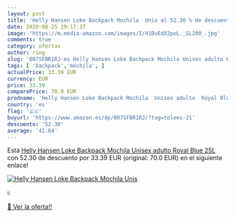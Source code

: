 ```yaml
---
layout: post
title: 'Helly Hansen Loke Backpack Mochila  Unis al 52.30 % de descuento'
date: 2020-08-25 19:17:37
image: 'https://m.media-amazon.com/images/I/41DuEdX2poL._SL200_.jpg'
comments: true
category: ofertas
author: ring
slug: 'B07SFBR1RJ-es Helly Hansen Loke Backpack Mochila Unisex adulto Royal...'
tags: [ 'backpack','mochila', ]
actualPrice: 33.39 EUR
currency: EUR
price: 33.39
comparePrice: 70.0 EUR
prodname: 'Helly Hansen Loke Backpack Mochila  Unisex adulto  Royal Blue  25L'
country: 'es'
flag: '🇪🇸'
buyurl: 'https://www.amazon.es/dp/B07SFBR1RJ/?tag=tolees-21'
descuento: '52.30'
average: '41.64'
---
```


Está [Helly Hansen Loke Backpack Mochila  Unisex adulto  Royal Blue  25L](https://www.amazon.es/dp/B07SFBR1RJ/?tag=tolees-21) con 52.30 de descuento por 33.39 EUR (original: 70.0 EUR) en el siguiente enlace!

[![Helly Hansen Loke Backpack Mochila  Unis](https://m.media-amazon.com/images/I/41DuEdX2poL._SL200_.jpg)](https://www.amazon.es/dp/B07SFBR1RJ/?tag=tolees-21)

ℹ️:


[🛒 Ver la oferta!!](https://www.amazon.es/dp/B07SFBR1RJ/?tag=tolees-21)
